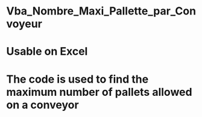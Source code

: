 # Vba_Nombre_Maxi_Pallette_par_Convoyeur

# Usable on Excel
# The code is used to find the maximum number of pallets allowed on a conveyor
